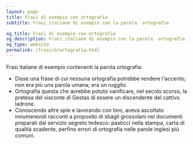 ```yaml
---
layout: page
title: Frasi di esempio con ortografia 
subtitle: Frasi italiane di esempio con la parola  ortografia

og_title: Frasi di esempio con ortografia 
og_description: Frasi italiane di esempio con la parola  ortografia
og_type: website
permalink: /frasi/o/ortografia.html
---
```


Frasi italiane di esempio contenenti la parola ortografia:


- Disse una frase di cui nessuna ortografia potrebbe rendere l'accento; non era più una parola umana; era un ruggito.
- Ortografia questa che avrebbe potuto vanificare, nel secolo scorso, la pretesa del visconte di Gestas di essere un discendente del cattivo ladrone.
- Conoscendo altre spie e lavorando con loro, aveva ascoltato innumerevoli racconti a proposito di sbagli grossolani nei documenti preparati dal servizio segreto tedesco: pasticci nella stampa, carta di qualità scadente, perfino errori di ortografia nelle parole inglesi più comuni.
